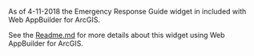 As of 4-11-2018 the Emergency Response Guide widget in included with Web AppBuilder for ArcGIS.

See the [Readme.md](https://github.com/Esri/solutions-erg-widget/blob/dev/README.md) for more details about this widget using Web AppBuilder for ArcGIS.
